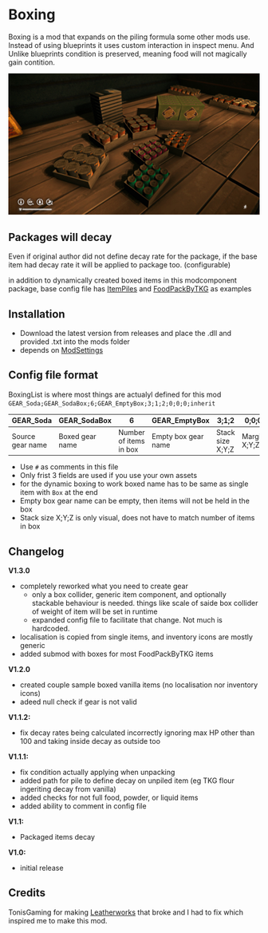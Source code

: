 # Boxing
Boxing is a mod that expands on the piling formula some other mods use.
Instead of using blueprints it uses custom interaction in inspect menu.
And Unlike blueprints condition is preserved, meaning food will not magically gain contition.

![Assets/20250615215430_1.jpg](https://raw.githubusercontent.com/cola98765/Boxing/refs/heads/master/Assets/20250615215430_1.jpg)

## Packages will decay
Even if original author did not define decay rate for the package, if the base item had decay rate it will be applied to package too. (configurable)

in addition to dynamically created boxed items in this modcomponent package, base config file has [ItemPiles](https://github.com/Thekillergreece/FoodPackByTKG) and [FoodPackByTKG](https://github.com/Atlas-Lumi/ItemPiles) as examples

## Installation

* Download the latest version from releases and place the .dll and provided .txt into the mods folder
* depends on [ModSettings](https://github.com/DigitalzombieTLD/ModSettings/)

## Config file format
BoxingList is where most things are actualyl defined for this mod
`GEAR_Soda;GEAR_SodaBox;6;GEAR_EmptyBox;3;1;2;0;0;0;inherit`

|GEAR_Soda			|GEAR_SodaBox		|6						|GEAR_EmptyBox			|3;1;2				| 0;0;0			| inherit										|
|-------------------|-------------------|-----------------------|-----------------------|-------------------|---------------|-----------------------------------------------|
|Source gear name	|Boxed gear name	|Number of items in box	|Empty box gear name	|Stack size X;Y;Z	| Margin X;Y;Z	| rotation mode: inherit/ignore/[TODO: random]	|

* Use `#` as comments in this file
* Only frist 3 fields are used if you use your own assets
* for the dynamic boxing to work boxed name has to be same as single item with `Box` at the end
* Empty box gear name can be empty, then items will not be held in the box
* Stack size X;Y;Z is only visual, does not have to match number of items in box

## Changelog

**V1.3.0**
* completely reworked what you need to create gear
	* only a box collider, generic item component, and optionally stackable behaviour is needed. things like scale of saide box collider of weight of item will be set in runtime
	* expanded config file to facilitate that change. Not much is hardcoded.
* localisation is copied from single items, and inventory icons are mostly generic
* added submod with boxes for most FoodPackByTKG items

**V1.2.0**
* created couple sample boxed vanilla items (no localisation nor inventory icons)
* adeed null check if gear is not valid

**V1.1.2:**
* fix decay rates being calculated incorrectly ignoring max HP other than 100 and taking inside decay as outside too

**V1.1.1:**
* fix condition actually applying when unpacking
* added path for pile to define decay on unpiled item (eg TKG flour ingeriting decay from vanilla)
* added checks for not full food, powder, or liquid items
* added ability to comment in config file

**V1.1:**
* Packaged items decay

**V1.0:**
* initial release

## Credits

TonisGaming for making [Leatherworks](https://github.com/TonisGaming/Leatherworks) that broke and I had to fix which inspired me to make this mod.
